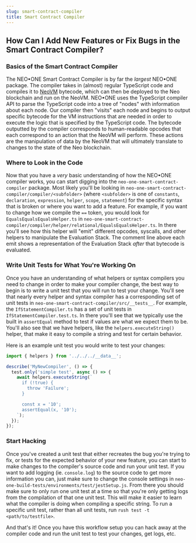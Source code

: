 ```yaml
---
slug: smart-contract-compiler
title: Smart Contract Compiler
---
```


## How Can I Add New Features or Fix Bugs in the Smart Contract Compiler?

### Basics of the Smart Contract Compiler

The NEO•ONE Smart Contract Compiler is by far the _largest_ NEO•ONE package. The compiler takes in (almost) regular
TypeScript code and compiles it to [NeoVM](https://docs.neo.org/docs/en-us/basic/technology/neovm.html) bytecode, which can
then be deployed to the Neo blockchain and run on the NeoVM. NEO•ONE uses the TypeScript compiler API to parse the TypeScript code
into a tree of "nodes" with information about each node. Our compiler then "visits" each node and begins to output specific
bytecode for the VM instructions that are needed in order to execute the logic that is specified by the TypeScript code.
The bytecode outputted by the compiler corresponds to human-readable opcodes that each correspond to an action that the
NeoVM will perform. These actions are the manipulation of data by the NeoVM that will ultimately translate to changes to the
state of the Neo blockchain.

### Where to Look in the Code

Now that you have a _very_ basic understanding of how the NEO•ONE compiler works, you can start digging into the `neo-one-smart-contract-compiler`
package. Most likely you'll be looking in `neo-one-smart-contract-compiler/compiler/<subfolder>` (where `<subfolder>` is one of `constants`, `declaration`, `expression`, `helper`, `scope`, `statement`)
for the specific syntax that is broken or where you want to add a feature. For example, if you want to change how we compile the `==` token, you would
look for `EqualsEqualsEqualsHelper.ts` in `neo-one-smart-contract-compiler/compiler/helper/relational/EqualsEqualsHelper.ts`. In there you'll see
how this helper will "emit" different opcodes, syscalls, and other helpers to manipulate the Evaluation Stack. The comment line above each emit shows a
representation of the Evaluation Stack _after_ that bytecode is evaluated.

### Write Unit Tests for What You're Working On

Once you have an understanding of what helpers or syntax compilers you need to change in order to make your compiler change, the best way to begin is to write
a unit test that you will run to test your change. You'll see that nearly every helper and syntax compiler has a corresponding set of unit tests in `neo-one-smart-contract-compiler/src/__tests__`.
For example, the `IfStatementCompiler.ts` has a set of unit tests in `IfStatementCompiler.test.ts`. In there you'll see that we typically use the built in `assertEqual` method to
test if values are what we expect them to be. You'll also see that we have helpers, like the `helpers.executeString()` helper, that make it easy to compile a string and test for certain behavior.

Here is an example unit test you would write to test your changes:

```ts
import { helpers } from '../../../__data__';

describe('MyNewCompiler', () => {
  test.only('simple test', async () => {
    await helpers.executeString(`
      if (!true) {
        throw 'Failure';
      }

      const x = '10';
      assertEqual(x, '10');
    `);
  });
});
```

### Start Hacking

Once you've created a unit test that either recreates the bug you're trying to fix, or tests for the expected behavior of your new feature, you can start to make changes
to the compiler's source code and run your unit test. If you want to add logging (ie. `console.log`) to the source code to get more information you can, just make sure
to change the console settings in `neo-one-build-tests/environments/test/jestSetup.js`. From there you should make sure to only run one unit test at a time
so that you're only getting logs from the compilation of that one unit test. This will make it easier to learn what the compiler is doing when compiling a specific string.
To run a specific unit test, rather than all unit tests, run `rush test -t <path/to/testfile>`.

And that's it! Once you have this workflow setup you can hack away at the compiler code and run the unit test to test your changes, get logs, etc.

